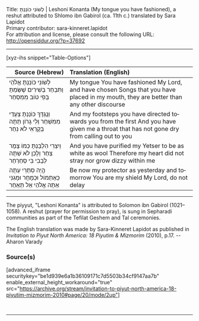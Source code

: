 <html>
<head></head>
<body>
Title: לְשׁוֹנִי כּוֹנַנְתָּ | Leshoni Konanta (My tongue you have fashioned), a reshut attributed to Shlomo ibn Gabirol (ca. 11th c.) translated by Sara Lapidot<br />
Primary contributor: sara-kinneret.lapidot<br />
For attribution and license, please consult the following URL: <a href="http://opensiddur.org/?p=37692">http://opensiddur.org/?p=37692</a>
<p />
<hr />

[xyz-ihs snippet="Table-Options"]<table style="margin-left: auto; margin-right: auto;" class="draggable">
<thead><tr><th id="x" style="text-align: right;">Source (Hebrew)</th><th style="text-align: left;">Translation (English)</th></tr></thead>
<tbody>
<tr><td style="vertical-align:top;">
<div class="liturgy" lang="he">
לְשׁוֹנִי כּוֹנַנְתָּ 
אֱלֹהַי וַתִּבְחַר
בְּשִׁירִים שֶׁשַּׂמְתָּ 
בְּפִי טוֹב מִמִּסְחַר
</span></div></td>

<td style="vertical-align:top;">
<div class="english" lang="en">
My tongue You have fashioned 
My Lord, and have chosen
Songs that you have placed 
in my mouth, they are better than any other discourse
</div></td></tr>


<tr><td style="vertical-align:top;">
<div class="liturgy" lang="he">
וְנֶגְדָּךְ כּוֹנַנְתָּ 
צְעָדַי מִמִּשְׁחַר
וְלִי גָרוֹן תַּתָּה 
בְּקָרְאִי לֹא נִחַר
</span></div></td>

<td style="vertical-align:top;">
<div class="english" lang="en">
And my footsteps you have directed 
towards you from the first
And you have given me a throat 
that has not gone dry from calling out to you
</div></td></tr>


<tr><td style="vertical-align:top;">
<div class="liturgy" lang="he">
וְיִצְרִי הִלְבַּנְתָּ 
כְּמוֹ צֶמֶר צַחַר
וְלָכֵן לֹא שַׁתָּה 
לְבָבִי בִּי סְחַרְחַר
</span></div></td>

<td style="vertical-align:top;">
<div class="english" lang="en">
And you have purified my Yetser 
to be as white as wool
Therefore my heart did not stray 
nor grow dizzy within me
</div></td></tr>


<tr><td style="vertical-align:top;">
<div class="liturgy" lang="he">
הֱיֵה סִתְרִי עַתָּה 
כְּאֶתְמוֹל וּכְמָחָר
וּמָגִנִּי אַתָּה 
אֱלֹהַי אַל תְּאַחַר
</span></div></td>

<td style="vertical-align:top;">
<div class="english" lang="en">
Be now my protector 
as yesterday and tomorrow
You are my shield 
My Lord, do not delay
</div></td></tr>
</tbody></table>

<hr />

The piyyut, "Leshoni Konanta" is attributed to Solomon ibn Gabirol (1021–1058). A reshut (prayer for permission to pray), is sung in Sepharadi communities as part of the Tefilat Geshem and Tal ceremonies.

The English translation was made by Sara-Kinneret Lapidot as published in <em>Invitation to Piyut North America: 18 Piyutim & Mizmorim</em> (2010), p.17. --Aharon Varady


<h3>Source(s)</h3>

[advanced_iframe securitykey="be1d939e6a1b36109171c7d5503b34cf9147aa7b" enable_external_height_workaround="true" src="https://archive.org/stream/invitation-to-piyut-north-america-18-piyutim-mizmorim-2010#page/20/mode/2up"]

&nbsp;

<hr />

&nbsp;
</body>
</html>